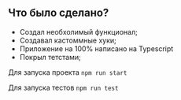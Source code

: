 ## Что было сделано?<br/>

- Создал необхолимый функционал;
- Создавал кастоммные хуки;
- Приложение на 100% написано на Typescript
- Покрыл тетстами;

Для запуска проекта `npm run start`

Для запуска тестов `npm run test`
